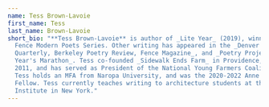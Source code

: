```yaml
---
name: Tess Brown-Lavoie
first_name: Tess
last_name: Brown-Lavoie
short_bio: "**Tess Brown-Lavoie** is author of _Lite Year_ (2019), winner of the
  Fence Modern Poets Series. Other writing has appeared in the _Denver
  Quarterly, Berkeley Poetry Review, Fence Magazine_, and _Poetry Project's New
  Year's Marathon_. Tess co-founded _Sidewalk Ends Farm_ in Providence, RI in
  2011, and has served as President of the National Young Farmers Coalition.
  Tess holds an MFA from Naropa University, and was the 2020-2022 Anne Waldman
  Fellow. Tess currently teaches writing to architecture students at the Pratt
  Institute in New York."
---
```

